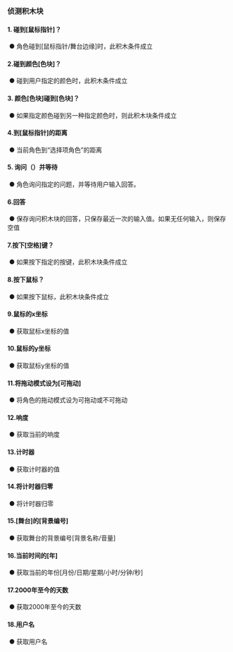 ### 侦测积木块	
#### 1.	碰到[鼠标指针]？
![]()
●    角色碰到[鼠标指针/舞台边缘]时，此积木条件成立

#### 2.碰到颜色[色块]？
![]()
●    碰到用户指定的颜色时，此积木条件成立

#### 3.	颜色[色块]碰到[色块]？
![]()
●    如果指定颜色碰到另一种指定颜色时，则此积木块条件成立

#### 4.到[鼠标指针]的距离
![]()
●    当前角色到“选择项角色”的距离

#### 5.	询问（）并等待
![]()
●    角色询问指定的问题，并等待用户输入回答。

#### 6.回答
![]()
●    保存询问积木块的回答，只保存最近一次的输入值。如果无任何输入，则保存空值

#### 7.按下[空格]键？
![]()
●    如果按下指定的按键，此积木块条件成立

#### 8.按下鼠标？
![]()
●    如果按下鼠标，此积木块条件成立

#### 9.鼠标的x坐标
![]()
●    获取鼠标x坐标的值

#### 10.鼠标的y坐标
![]()
●    获取鼠标y坐标的值

#### 11.将拖动模式设为[可拖动]
![]()
●    将角色的拖动模式设为可拖动或不可拖动

#### 12.响度
![]()
●    获取当前的响度

#### 13.计时器
![]()
●    获取计时器的值

#### 14.将计时器归零
![]()
●    将计时器归零

#### 15.[舞台]的[背景编号]
![]()
●    获取舞台的背景编号[背景名称/音量]

#### 16.当前时间的[年]
![]()
●    获取当前的年份[月份/日期/星期/小时/分钟/秒]

#### 17.2000年至今的天数
![]()
●    获取2000年至今的天数

#### 18.用户名
![]()
●    获取用户名
